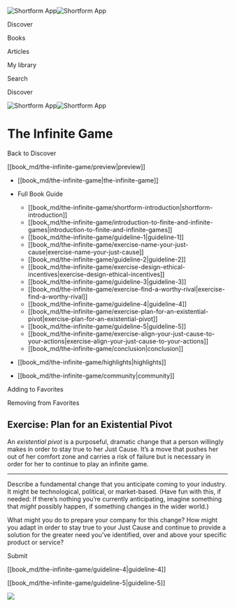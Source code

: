 ![Shortform App](/img/logo.36a2399e.svg)![Shortform App](/img/logo-dark.70c1b072.svg)

Discover

Books

Articles

My library

Search

Discover

![Shortform App](/img/logo.36a2399e.svg)![Shortform App](/img/logo-dark.70c1b072.svg)

# The Infinite Game

Back to Discover

[[book_md/the-infinite-game/preview|preview]]

  * [[book_md/the-infinite-game|the-infinite-game]]
  * Full Book Guide

    * [[book_md/the-infinite-game/shortform-introduction|shortform-introduction]]
    * [[book_md/the-infinite-game/introduction-to-finite-and-infinite-games|introduction-to-finite-and-infinite-games]]
    * [[book_md/the-infinite-game/guideline-1|guideline-1]]
    * [[book_md/the-infinite-game/exercise-name-your-just-cause|exercise-name-your-just-cause]]
    * [[book_md/the-infinite-game/guideline-2|guideline-2]]
    * [[book_md/the-infinite-game/exercise-design-ethical-incentives|exercise-design-ethical-incentives]]
    * [[book_md/the-infinite-game/guideline-3|guideline-3]]
    * [[book_md/the-infinite-game/exercise-find-a-worthy-rival|exercise-find-a-worthy-rival]]
    * [[book_md/the-infinite-game/guideline-4|guideline-4]]
    * [[book_md/the-infinite-game/exercise-plan-for-an-existential-pivot|exercise-plan-for-an-existential-pivot]]
    * [[book_md/the-infinite-game/guideline-5|guideline-5]]
    * [[book_md/the-infinite-game/exercise-align-your-just-cause-to-your-actions|exercise-align-your-just-cause-to-your-actions]]
    * [[book_md/the-infinite-game/conclusion|conclusion]]
  * [[book_md/the-infinite-game/highlights|highlights]]
  * [[book_md/the-infinite-game/community|community]]



Adding to Favorites 

Removing from Favorites 

## Exercise: Plan for an Existential Pivot

An _existential pivot_ is a purposeful, dramatic change that a person willingly makes in order to stay true to her Just Cause. It’s a move that pushes her out of her comfort zone and carries a risk of failure but is necessary in order for her to continue to play an infinite game.

* * *

Describe a fundamental change that you anticipate coming to your industry. It might be technological, political, or market-based. (Have fun with this, if needed: If there’s nothing you’re currently anticipating, imagine something that _might_ possibly happen, if something changes in the wider world.)

What might you do to prepare your company for this change? How might you adapt in order to stay true to your Just Cause and continue to provide a solution for the greater need you’ve identified, over and above your specific product or service?

Submit 

[[book_md/the-infinite-game/guideline-4|guideline-4]]

[[book_md/the-infinite-game/guideline-5|guideline-5]]

![](https://bat.bing.com/action/0?ti=56018282&Ver=2&mid=c116c245-93d5-4473-89c6-b32804f7bcd0&sid=1711133063fa11eebdec89a8b8ae3bbc&vid=171147a063fa11eea7440fcfeb230d96&vids=0&msclkid=N&pi=0&lg=en-US&sw=800&sh=600&sc=24&nwd=1&tl=Shortform%20%7C%20Book&p=https%3A%2F%2Fwww.shortform.com%2Fapp%2Fbook%2Fthe-infinite-game%2Fexercise-plan-for-an-existential-pivot&r=&lt=380&evt=pageLoad&sv=1&rn=992506)
